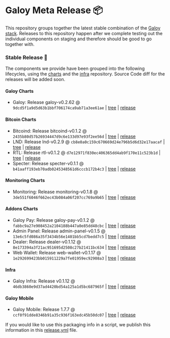 # Galoy Meta Release 📦

This repository groups together the latest stable combination of the [Galoy stack](https://github.com/GaloyMoney/awesome-galoy#tech-components). 
Releases to this repository happen after we complete testing out the individual components on staging and therefore should be good to go together with.

### Stable Release 🎉

The components we provide have been grouped into the following lifecycles, using the [charts](https://github.com/GaloyMoney/charts) and the [infra](https://github.com/GaloyMoney/galoy-infra) repository. 
Source Code diff for the releases will be added soon.

#### Galoy Charts
- Galoy: Release galoy-v0.2.62 @ `9dcd5f1a9d5d63b1bbf706174ca9ab71a3ee61ae` | [tree](https://github.com/GaloyMoney/charts/tree/9dcd5f1a9d5d63b1bbf706174ca9ab71a3ee61ae/charts/galoy) | [release](https://github.com/GaloyMoney/charts/releases/tag/galoy-v0.2.62)

#### Bitcoin Charts
- Bitcoind: Release bitcoind-v0.1.2 @ `2435b80d57b26934447d9c6e133d97e93f2ee56d` | [tree](https://github.com/GaloyMoney/charts/tree/2435b80d57b26934447d9c6e133d97e93f2ee56d/charts/bitcoind) | [release](https://github.com/GaloyMoney/charts/releases/tag/bitcoind-v0.1.2)
- LND: Release lnd-v0.2.9 @ `cb8e0a0c159c670669d24e796b5d6d32e17aacaf` | [tree](https://github.com/GaloyMoney/charts/tree/cb8e0a0c159c670669d24e796b5d6d32e17aacaf/charts/lnd) | [release](https://github.com/GaloyMoney/charts/releases/tag/lnd-v0.2.9)
- RTL: Release rtl-v0.1.2 @ `d7e12971f830ec406365dd4ab9f170e11c523b1d` | [tree](https://github.com/GaloyMoney/charts/tree/d7e12971f830ec406365dd4ab9f170e11c523b1d/charts/rtl) | [release](https://github.com/GaloyMoney/charts/releases/tag/rtl-v0.1.2)
- Specter: Release specter-v0.1.1 @ `b41aaff193eb70adb0245348561d6cccb172b4c3` | [tree](https://github.com/GaloyMoney/charts/tree/b41aaff193eb70adb0245348561d6cccb172b4c3/charts/specter) | [release](https://github.com/GaloyMoney/charts/releases/tag/specter-v0.1.1)

#### Monitoring Charts
- Monitoring: Release monitoring-v0.1.8 @ `3de551f6046f662ec43b084a06f207cc769a9b65` | [tree](https://github.com/GaloyMoney/charts/tree/3de551f6046f662ec43b084a06f207cc769a9b65/charts/monitoring) | [release](https://github.com/GaloyMoney/charts/releases/tag/monitoring-v0.1.8)

#### Addons Charts
- Galoy Pay: Release galoy-pay-v0.1.2 @ `fabbc9a27e908452a2104188b447a0e85dd48cbc` | [tree](https://github.com/GaloyMoney/charts/tree/fabbc9a27e908452a2104188b447a0e85dd48cbc/charts/galoy-pay) | [release](https://github.com/GaloyMoney/charts/releases/tag/galoy-pay-v0.1.2)
- Admin Panel: Release admin-panel-v0.1.5 @ `13e6c5fd086a35f3434b56e1401bb5cd7bedd7c5` | [tree](https://github.com/GaloyMoney/charts/tree/13e6c5fd086a35f3434b56e1401bb5cd7bedd7c5/charts/admin-panel) | [release](https://github.com/GaloyMoney/charts/releases/tag/admin-panel-v0.1.5)
- Dealer: Release dealer-v0.1.12 @ `8e173394a3f21ac951695d2508c27b21411bc634` | [tree](https://github.com/GaloyMoney/charts/tree/8e173394a3f21ac951695d2508c27b21411bc634/charts/dealer) | [release](https://github.com/GaloyMoney/charts/releases/tag/dealer-v0.1.12)
- Web Wallet: Release web-wallet-v0.1.17 @ `1e292699423bb015911229a7fe01959ec92908a3` | [tree](https://github.com/GaloyMoney/charts/tree/1e292699423bb015911229a7fe01959ec92908a3/charts/web_wallet) | [release](https://github.com/GaloyMoney/charts/releases/tag/web-wallet-v0.1.17)

#### Infra

- Galoy Infra: Release v0.1.12 @ `46db3860e9d37ad4420bd54a125a1d5bc687965f` | [tree](https://github.com/GaloyMoney/galoy-infra/tree/46db3860e9d37ad4420bd54a125a1d5bc687965f) | [release](https://github.com/GaloyMoney/galoy-infra/releases/tag/v0.1.12)

#### Galoy Mobile

- Galoy Mobile: Release 1.7.7 @ `ccf0f91dde8346b91a35c936f163edc45b50dc07` | [tree](https://github.com/GaloyMoney/galoy-mobile/tree/ccf0f91dde8346b91a35c936f163edc45b50dc07) | [release](https://github.com/GaloyMoney/galoy-mobile/releases/tag/1.7.7)

If you would like to use this packaging info in a script, we publish this information in this [release.yml](./release.yml) file.
